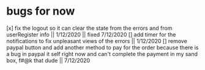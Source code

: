 # bugs for now

[x] fix the logout so it can clear the state from the errors and from userRegister info || 1/12/2020 || fixed 7/12/2020
[] add timer for the notifications to fix unpleasant views of the errors || 1/12/2020
[] remove paypal button and add another method to pay for the order because there is a bug in paypal it self right now and can't complete the payment in my sand box, f#@k that dude || 7/12/2020